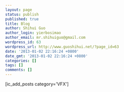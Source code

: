 ```yaml
---
layout: page
status: publish
published: true
title: Blog
author: Shihui Guo
author_login: yierbosimao
author_email: mr.shihuiguo@gmail.com
wordpress_id: 63
wordpress_url: http://www.guoshihui.net/?page_id=63
date: '2013-01-02 22:16:24 +0800'
date_gmt: '2013-01-02 22:16:24 +0800'
categories: []
tags: []
comments: []
---
```

<p>[ic_add_posts category='VFX']</p>
